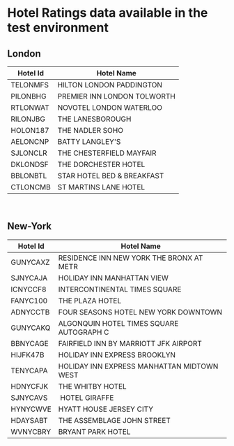 # Hotel Ratings data available in the test environment

## London
| Hotel Id | Hotel Name |
|--------- | ----------- |
| TELONMFS |  HILTON LONDON PADDINGTON | 
| PILONBHG |  PREMIER INN LONDON TOLWORTH |
| RTLONWAT |  NOVOTEL LONDON WATERLOO | 
| RILONJBG |  THE LANESBOROUGH | 
| HOLON187 |  THE NADLER SOHO | 
| AELONCNP |  BATTY LANGLEY'S | 
| SJLONCLR |  THE CHESTERFIELD MAYFAIR | 
| DKLONDSF |  THE DORCHESTER HOTEL | 
| BBLONBTL |  STAR HOTEL BED & BREAKFAST | 
| CTLONCMB |  ST MARTINS LANE HOTEL | 
 
## New-York
| Hotel Id | Hotel Name |
|--------- | ----------- |
| GUNYCAXZ |  RESIDENCE INN NEW YORK THE BRONX AT METR | 
| SJNYCAJA |  HOLIDAY INN MANHATTAN VIEW | 
| ICNYCCF8 |  INTERCONTINENTAL TIMES SQUARE | 
| FANYC100 |  THE PLAZA HOTEL | 
| ADNYCCTB |  FOUR SEASONS HOTEL NEW YORK DOWNTOWN | 
| GUNYCAKQ |  ALGONQUIN HOTEL TIMES SQUARE AUTOGRAPH C | 
| BBNYCAGE |  FAIRFIELD INN BY MARRIOTT JFK AIRPORT | 
| HIJFK47B |  HOLIDAY INN EXPRESS BROOKLYN | 
| TENYCAPA |  HOLIDAY INN EXPRESS MANHATTAN MIDTOWN WEST | 
| HDNYCFJK |  THE WHITBY HOTEL | 
| SJNYCAVS |  HOTEL GIRAFFE | 
| HYNYCWVE |  HYATT HOUSE JERSEY CITY | 
| HDAYSABT |  THE ASSEMBLAGE JOHN STREET | 
| WVNYCBRY |  BRYANT PARK HOTEL | 
